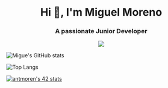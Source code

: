 <h1 align="center">Hi 👋, I'm Miguel Moreno</h1>
<h3 align="center">A passionate Junior Developer </h3>

<p align="center">
  <a href="#">
    <img src="https://skillicons.dev/icons?i=html,css,bootstrap,js,git,vscode,c,vim" />
  </a>
</p>   


![Migue's GitHub stats](https://github-readme-stats.vercel.app/api?username=amiguelmoreno&show_icons=true&theme=tokyonight)

![Top Langs](https://github-readme-stats.vercel.app/api/top-langs/?username=amiguelmoreno&show_icons=true&theme=tokyonight)

[![antmoren's 42 stats](https://badge42.vercel.app/api/v2/cl47airxk008409law51ifuyg/stats?cursusId=21&coalitionId=piscine)](https://github.com/JaeSeoKim/badge42)


